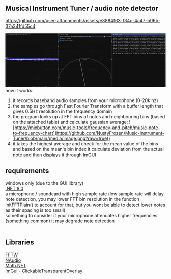 ## Musical Instrument Tuner / audio note detector



https://github.com/user-attachments/assets/e8884f63-f34c-4a47-b06b-37a341fd55c4


![GUI](https://github.com/NustyFrozen/Music-Instrument-Tuner/blob/main/media/gui.png?raw=true)
how it works:
1. it records baseband audio samples from your microphone (0-20k hz)
2. the samples go through Fast Fourier Transform with a buffer length that gives 0.5Hz resolution in the frequency domain
3. the program looks up at FFT bins of notes and neighbouring bins (based on the attached table) and calculate gaussian average:
![https://mixbutton.com/music-tools/frequency-and-pitch/music-note-to-frequency-chart](https://github.com/NustyFrozen/Music-Instrument-Tuner/blob/main/media/image.png?raw=true))
4. it takes the highest average and check for the mean value of the bins and based on the mean's bin index it calculate deviation from the actual note and then displays it through ImGUI

## requirements
windows only (due to the GUI library)<br>
[.NET 8.0](https://dotnet.microsoft.com/en-us/download/dotnet/8.0)<br>
a microphone / soundcard with high sample rate (low sample rate will delay note detection, you may lower FFT bin resolution in the function initFFTPlain() to account for that, but you wont be able to detect lower notes as their spacing is too small)<br>
something to consider if your microphone attenuates higher frequencies (something common) it may degrade note detection
<br><br>
## Libraries<br>
[FFTW](https://github.com/ArgusMagnus/FFTW.NET)<br>
[NAudio](https://github.com/naudio/NAudio)<br>
[Math.NET](https://numerics.mathdotnet.com/)<br>
[ImGui - ClickableTransparentOverlay](https://github.com/zaafar/ClickableTransparentOverlay)
